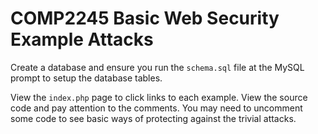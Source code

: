 # COMP2245 Basic Web Security Example Attacks

Create a database and ensure you run the `schema.sql` file at the MySQL prompt 
to setup the database tables.

View the `index.php` page to click links to each example. View the source code
and pay attention to the comments. You may need to uncomment some code to see
basic ways of protecting against the trivial attacks.
